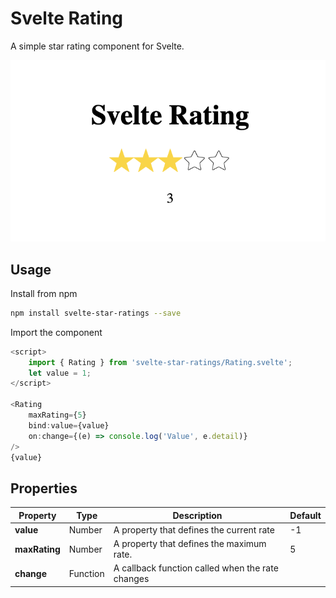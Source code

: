 # Svelte Rating

A simple star rating component for Svelte.

![Svelte Rating](https://github.com/impauloalves/svelte-rating/blob/master/static/rating.png "Svelte Rating")

## Usage

Install from npm

```bash
npm install svelte-star-ratings --save
```

Import the component

```javascript
<script>
	import { Rating } from 'svelte-star-ratings/Rating.svelte';
	let value = 1;
</script>

<Rating
	maxRating={5}
	bind:value={value}
	on:change={(e) => console.log('Value', e.detail)}
/>
{value}
```

## Properties

| Property | Type  | Description | Default
| --- | ---  | --- | --- |
| **value** | Number | A property that defines the current rate | -1 |
| **maxRating** | Number  | A property that defines the maximum rate. | 5 |
| **change** | Function  | A callback function called when the rate changes |  |
